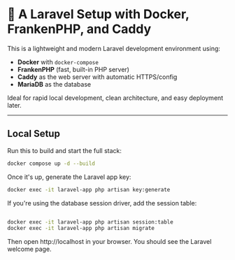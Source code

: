 # 🐳 A Laravel Setup with Docker, FrankenPHP, and Caddy

This is a lightweight and modern Laravel development environment using:

- **Docker** with `docker-compose`
- **FrankenPHP** (fast, built-in PHP server)
- **Caddy** as the web server with automatic HTTPS/config
- **MariaDB** as the database

Ideal for rapid local development, clean architecture, and easy deployment later.

---

##  Local Setup

Run this to build and start the full stack:

```sh
docker compose up -d --build
```

Once it's up, generate the Laravel app key:

```sh
docker exec -it laravel-app php artisan key:generate
```

If you're using the database session driver, add the session table:

```sh

docker exec -it laravel-app php artisan session:table
docker exec -it laravel-app php artisan migrate
```
Then open http://localhost in your browser. You should see the Laravel welcome page.
